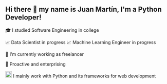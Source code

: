 ## Hi there 👋 my name is Juan Martín, I'm a Python Developer!

🎓 I studied Software Engineering in college

📈 Data Scientist in progress
📈 Machine Learning Engineer in progress

🔭 I'm currently working as freelancer

👀 Proactive and enterprising

<img src="https://cdn.icon-icons.com/icons2/112/PNG/128/python_18894.png" width="20" 
     height="20"> I mainly work with Python and its frameworks for web development

<!---
jmorabaiz/jmorabaiz is a ✨ special ✨ repository because its `README.md` (this file) appears on your GitHub profile.
You can click the Preview link to take a look at your changes.
--->
